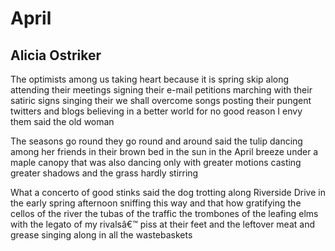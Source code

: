 # April
## Alicia Ostriker
The optimists among us
taking heart because it is spring
skip along
attending their meetings
signing their e-mail petitions
marching with their satiric signs
singing their we shall overcome songs
posting their pungent twitters and blogs
believing in a better world
for no good reason
I envy them
said the old woman

The seasons go round they
go round and around
said the tulip
dancing among her friends
in their brown bed in the sun
in the April breeze
under a maple canopy
that was also dancing
only with greater motions
casting greater shadows
and the grass
hardly stirring

What a concerto
of good stinks said the dog
trotting along Riverside Drive
in the early spring afternoon
sniffing this way and that
how gratifying the cellos of the river
the tubas of the traffic
the trombones
of the leafing elms with the legato
of my rivalsâ€™ piss at their feet
and the leftover meat and grease
singing along in all the wastebaskets